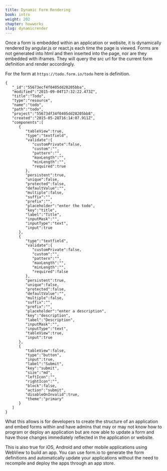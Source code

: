 ```yaml
---
title: Dynamic Form Rendering
book: intro
weight: 202
chapter: howworks
slug: dynamicrender
---
```

Once a form is embedded within an application or website, it is dynamically rendered by angular.js or react.js each time the page is viewed. Forms are not generated into html and then inserted into the page, nor are they embedded with iframes. They will query the src url for the current form definition and render accordingly.

For the form at ```https://todo.form.io/todo``` here is definition.

```
{
   "_id":"55673ecf4f0405dd28205bba",
   "modified":"2015-09-04T17:32:22.473Z",
   "title":"Todo",
   "type":"resource",
   "name":"todo",
   "path":"todo",
   "project":"55673df34f0405dd28205bb8",
   "created":"2015-05-28T16:14:07.911Z",
   "components":[
      {
         "tableView":true,
         "type":"textfield",
         "validate":{
            "customPrivate":false,
            "custom":"",
            "pattern":"",
            "maxLength":"",
            "minLength":"",
            "required":true
         },
         "persistent":true,
         "unique":false,
         "protected":false,
         "defaultValue":"",
         "multiple":false,
         "suffix":"",
         "prefix":"",
         "placeholder":"enter the todo",
         "key":"title",
         "label":"Title",
         "inputMask":"",
         "inputType":"text",
         "input":true
      },
      {
         "type":"textfield",
         "validate":{
            "customPrivate":false,
            "custom":"",
            "pattern":"",
            "maxLength":"",
            "minLength":"",
            "required":false
         },
         "persistent":true,
         "unique":false,
         "protected":false,
         "defaultValue":"",
         "multiple":false,
         "suffix":"",
         "prefix":"",
         "placeholder":"enter a description",
         "key":"description",
         "label":"Description",
         "inputMask":"",
         "inputType":"text",
         "tableView":true,
         "input":true
      },
      {
         "tableView":false,
         "type":"button",
         "input":true,
         "label":"Submit",
         "key":"submit",
         "size":"md",
         "leftIcon":"",
         "rightIcon":"",
         "block":false,
         "action":"submit",
         "disableOnInvalid":true,
         "theme":"primary"
      }
   ]
}
```

What this allows is for developers to create the structure of an application and embed forms within and have admins that may or may not know how to program or deploy an application but are now able to update a form and have those changes immediately reflected in the application or website. 

This is also true for iOS, Android and other mobile applications using WebView to build an app. You can use form.io to generate the form definitions and automatically update your applications without the need to recompile and deploy the apps through an app store.